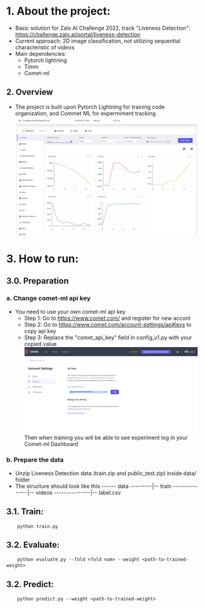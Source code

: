 # 1. About the project:
- Basic solution for Zalo AI Challenge 2022, track "Liveness Detection": https://challenge.zalo.ai/portal/liveness-detection
- Current approach: 2D image classification, not utilizing sequential characteristic of videos
- Main dependencies:
  - Pytorch lightning
  - Timm
  - Comet-ml

## 2. Overview
- The project is built upon Pytorch Lightning for training code organization, and Commet ML for expermiment tracking.
![comet ml log](/pictures/comet_log.png "Comet API key")

# 3. How to run:
## 3.0. Preparation
### a. Change comet-ml api key
- You need to use your own comet-ml api key
  - Step 1: Go to https://www.comet.com/ and register for new accont
  - Step 2: Go to https://www.comet.com/account-settings/apiKeys to copy api key
  - Step 3: Replace the "comet_api_key" field in config_v1.py with your copied value
  ![comet ml log](/pictures/get_comet_api_key.png "Comet API key")
Then when training you will be able to see experiment log in your Comet-ml Dashboard
### b. Prepare the data
- Unzip Liveness Detection data (train.zip and public_test.zip) inside data/ folder
- The structure should look like this
------ data
---------|-- train
---------------|-- videos
---------------|-- label.csv
## 3.1. Train:
````
    python train.py
````
## 3.2. Evaluate:
````
    python evaluate.py --fold <fold num> --weight <path-to-trained-weight>
````
## 3.2. Predict:
````
    python predict.py --weight <path-to-trained-weight>
````